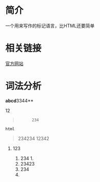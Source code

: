 # 简介
一个用来写作的标记语言，比HTML还要简单

# 相关链接
[官方网站](https://www.markdownguide.org/)

# 词法分析 

**abcd**3344**

12 
> 			234


    html
  > 234234
> 12342


1. 123

	1. 234
		1. 
	2. 23423
	3. 234
	4. 